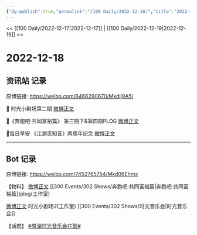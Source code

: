 ```yaml
---
{"dg-publish":true,"permalink":"/100 Daily/2022-12-18/","title":"2022-12-18","created":"2022-12-21T10:20:17.000+08:00","updated":"2023-04-11T14:46:32.000+08:00"}
---
```



<< [[100 Daily/2022-12-17\|2022-12-17]] | [[100 Daily/2022-12-19\|2022-12-19]] >>

# 2022-12-18

## 资讯站 记录

原博链接: https://weibo.com/6466290670/Mkdij9A5l

🌟 时光小剧场第二期 [微博正文](https://m.weibo.cn/6466290670/4848122033088002)

🌟《奔跑吧·共同富裕篇》
第三期下&第四期PLOG [微博正文](https://m.weibo.cn/6466290670/4848034553006419)

🌟每日早安
《江湖觅知音》两周年纪念 [微博正文](https://m.weibo.cn/6466290670/4847942265739172)

---
## Bot 记录

原博链接: https://weibo.com/7452765754/Mkd06Ehmx

【物料】
[微博正文](https://weibo.com/detail/4848027832944329) [[300 Events/302 Shows/奔跑吧·共同富裕篇\|奔跑吧·共同富裕篇]]plog(工作室)

[微博正文](https://weibo.com/detail/4848120292445967) 时光小剧场2(工作室) [[300 Events/302 Shows/时光音乐会\|时光音乐会]]

【话题】
[#周深时光音乐会花絮#](https://s.weibo.com/weibo?q=%23%E5%91%A8%E6%B7%B1%E6%97%B6%E5%85%89%E9%9F%B3%E4%B9%90%E4%BC%9A%E8%8A%B1%E7%B5%AE%23)
